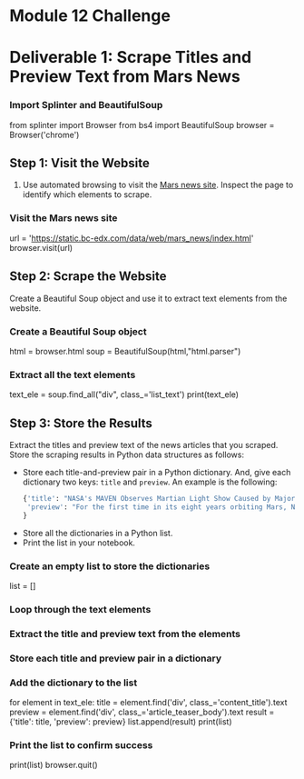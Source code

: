 # **Module 12 Challenge**
# Deliverable 1: Scrape Titles and Preview Text from Mars News
### Import Splinter and BeautifulSoup
from splinter import Browser
from bs4 import BeautifulSoup
browser = Browser('chrome')

## Step 1: Visit the Website
1. Use automated browsing to visit the [Mars news site](https://static.bc-edx.com/data/web/mars_news/index.html). Inspect the page to identify which elements to scrape.
   
### Visit the Mars news site
url = 'https://static.bc-edx.com/data/web/mars_news/index.html'
browser.visit(url)

## Step 2: Scrape the Website
Create a Beautiful Soup object and use it to extract text elements from the website.

### Create a Beautiful Soup object
html = browser.html
soup = BeautifulSoup(html,"html.parser")

### Extract all the text elements
text_ele = soup.find_all("div", class_='list_text')
print(text_ele)

## Step 3: Store the Results
Extract the titles and preview text of the news articles that you scraped. Store the scraping results in Python data structures as follows:
* Store each title-and-preview pair in a Python dictionary. And, give each dictionary two keys: `title` and `preview`. An example is the following:
  ```python
  {'title': "NASA's MAVEN Observes Martian Light Show Caused by Major Solar Storm", 
   'preview': "For the first time in its eight years orbiting Mars, NASA’s MAVEN mission witnessed two different types of ultraviolet aurorae simultaneously, the result of solar storms that began on Aug. 27."
  }
  ```
* Store all the dictionaries in a Python list.
* Print the list in your notebook.
  
### Create an empty list to store the dictionaries
list = []

### Loop through the text elements
### Extract the title and preview text from the elements
### Store each title and preview pair in a dictionary
### Add the dictionary to the list
for element in text_ele:
    title = element.find('div', class_='content_title').text
    preview = element.find('div', class_='article_teaser_body').text
    result = {'title': title, 'preview': preview}
    list.append(result)
print(list)
    
### Print the list to confirm success
print(list)
browser.quit()
